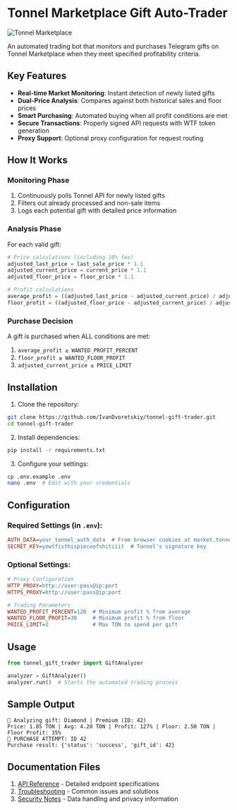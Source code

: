 # Tonnel Marketplace Gift Auto-Trader

![Tonnel Marketplace](https://avatars.githubusercontent.com/u/157980243?s=200&v=4)

An automated trading bot that monitors and purchases Telegram gifts on Tonnel Marketplace when they meet specified profitability criteria.

## Key Features

- **Real-time Market Monitoring**: Instant detection of newly listed gifts
- **Dual-Price Analysis**: Compares against both historical sales and floor prices
- **Smart Purchasing**: Automated buying when all profit conditions are met
- **Secure Transactions**: Properly signed API requests with WTF token generation
- **Proxy Support**: Optional proxy configuration for request routing

## How It Works

### Monitoring Phase
1. Continuously polls Tonnel API for newly listed gifts
2. Filters out already processed and non-sale items
3. Logs each potential gift with detailed price information

### Analysis Phase
For each valid gift:
```python
# Price calculations (including 10% fee)
adjusted_last_price = last_sale_price * 1.1
adjusted_current_price = current_price * 1.1
adjusted_floor_price = floor_price * 1.1

# Profit calculations
average_profit = ((adjusted_last_price - adjusted_current_price) / adjusted_current_price) * 100
floor_profit = ((adjusted_floor_price - adjusted_current_price) / adjusted_current_price) * 100
```

### Purchase Decision
A gift is purchased when ALL conditions are met:
1. `average_profit ≥ WANTED_PROFIT_PERCENT`
2. `floor_profit ≥ WANTED_FLOOR_PROFIT`
3. `adjusted_current_price ≤ PRICE_LIMIT`

## Installation

1. Clone the repository:
```bash
git clone https://github.com/IvanDvoretskiy/tonnel-gift-trader.git
cd tonnel-gift-trader
```

2. Install dependencies:
```bash
pip install -r requirements.txt
```

3. Configure your settings:
```bash
cp .env.example .env
nano .env  # Edit with your credentials
```

## Configuration

### Required Settings (in `.env`):
```ini
AUTH_DATA=your_tonnel_auth_data  # From browser cookies at market.tonnel.network
SECRET_KEY=yowtfisthispieceofshitiiit  # Tonnel's signature key
```

### Optional Settings:
```ini
# Proxy Configuration
HTTP_PROXY=http://user:pass@ip:port
HTTPS_PROXY=http://user:pass@ip:port

# Trading Parameters
WANTED_PROFIT_PERCENT=120  # Minimum profit % from average
WANTED_FLOOR_PROFIT=30     # Minimum profit % from floor
PRICE_LIMIT=2              # Max TON to spend per gift
```

## Usage

```python
from tonnel_gift_trader import GiftAnalyzer

analyzer = GiftAnalyzer()
analyzer.run()  # Starts the automated trading process
```

## Sample Output
```
🎁 Analyzing gift: Diamond | Premium (ID: 42)
Price: 1.85 TON | Avg: 4.20 TON | Profit: 127% | Floor: 2.50 TON | Floor Profit: 35%
🚀 PURCHASE ATTEMPT: ID 42
Purchase result: {'status': 'success', 'gift_id': 42}
```

## Documentation Files

1. [API Reference](docs/API_REFERENCE.md) - Detailed endpoint specifications
2. [Troubleshooting](docs/TROUBLESHOOTING.md) - Common issues and solutions
3. [Security Notes](docs/SECURITY.md) - Data handling and privacy information

